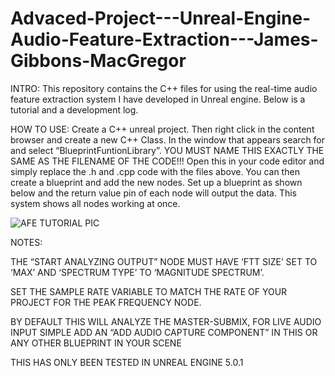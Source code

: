 # Advaced-Project---Unreal-Engine-Audio-Feature-Extraction---James-Gibbons-MacGregor

INTRO: This repository contains the C++ files for using the real-time audio feature extraction system I have developed in Unreal engine. Below is a tutorial and a development log.

HOW TO USE:  Create a C++ unreal project. Then right click in the content browser and create a new C++ Class. In the window that appears search for and select “BlueprintFuntionLibrary”. YOU MUST NAME THIS EXACTLY THE SAME AS THE FILENAME OF THE CODE!!! Open this in your code editor and simply replace the .h and .cpp code with the files above. You can then create a blueprint and add the new nodes. Set up a blueprint as shown below and the return value pin of each node will output the data. This system shows all nodes working at once. 

![AFE TUTORIAL PIC](https://user-images.githubusercontent.com/90520843/205463508-13bf9df2-7154-46af-9bab-8cd8e2b22a05.png)


NOTES: 

THE “START ANALYZING OUTPUT” NODE MUST HAVE ‘FTT SIZE’ SET TO ‘MAX’ AND ‘SPECTRUM TYPE’ TO ‘MAGNITUDE SPECTRUM’. 

SET THE SAMPLE RATE VARIABLE TO MATCH THE RATE OF YOUR PROJECT FOR THE PEAK FREQUENCY NODE.

BY DEFAULT THIS WILL ANALYZE THE MASTER-SUBMIX, FOR LIVE AUDIO INPUT SIMPLE ADD AN “ADD AUDIO CAPTURE COMPONENT” IN THIS OR ANY OTHER BLUEPRINT IN YOUR SCENE

THIS HAS ONLY BEEN TESTED IN UNREAL ENGINE 5.0.1
